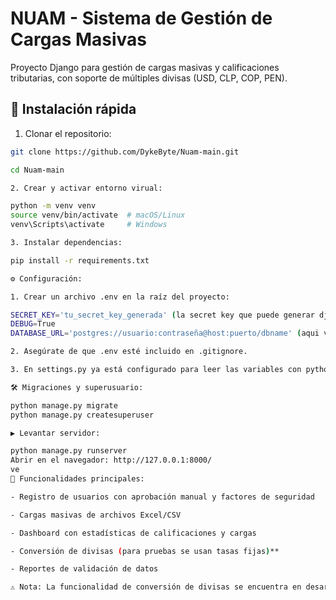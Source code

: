 # NUAM - Sistema de Gestión de Cargas Masivas

Proyecto Django para gestión de cargas masivas y calificaciones tributarias, con soporte de múltiples divisas (USD, CLP, COP, PEN).

## 🚀 Instalación rápida

1. Clonar el repositorio:

```bash
git clone https://github.com/DykeByte/Nuam-main.git

cd Nuam-main

2. Crear y activar entorno virual:

python -m venv venv
source venv/bin/activate  # macOS/Linux
venv\Scripts\activate     # Windows

3. Instalar dependencias:

pip install -r requirements.txt

⚙️ Configuración:

1. Crear un archivo .env en la raíz del proyecto:

SECRET_KEY='tu_secret_key_generada' (la secret key que puede generar django)
DEBUG=True
DATABASE_URL='postgres://usuario:contraseña@host:puerto/dbname' (aqui va el link a la DB de railway, el documento con la info se adjunta por separado)

2. Asegúrate de que .env esté incluido en .gitignore.

3. En settings.py ya está configurado para leer las variables con python-decouple y dj-database-url.

🛠️ Migraciones y superusuario:

python manage.py migrate
python manage.py createsuperuser

▶️ Levantar servidor:

python manage.py runserver
Abrir en el navegador: http://127.0.0.1:8000/
ve
📄 Funcionalidades principales:

- Registro de usuarios con aprobación manual y factores de seguridad

- Cargas masivas de archivos Excel/CSV

- Dashboard con estadísticas de calificaciones y cargas

- Conversión de divisas (para pruebas se usan tasas fijas)**

- Reportes de validación de datos

⚠️ Nota: La funcionalidad de conversión de divisas se encuentra en desarrollo.